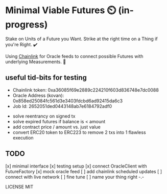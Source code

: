# Minimal Viable Futures ⏲️ (in-progress)

Stake on Units of a Future you Want. Strike at the right time on a Thing if you're Right. ✔️

Using [Chainlink](https://chain.link/) for Oracle feeds to connect possible Futures with underlying Measurements. 📏

## useful tid-bits for testing
* Chainlink token: 		    0xa36085f69e2889c224210f603d836748e7dc0088
* Oracle Address (kovan): 0x858ed25084fc561d3e3403fdcbd6ad92415da6c3
* Job Id: 				        2652051ded0443148ab7e6184792adf0

- solve reentrancy on signed tx
- solve expired futures if balance is < amount
- add contract price / amount vs. just value
- convert ERC20 token to ERC223 to remove 2 txs into 1 flawless execution

## TODO
[x] minimal interface
[x] testing setup
[x] connect OracleClient with FutureFactory
[x] mock oracle feed
[ ] add chainlink scheduled updates
[ ] connect with live network
[ ] fine tune
[ ] name your thing right -.-

LICENSE MIT
